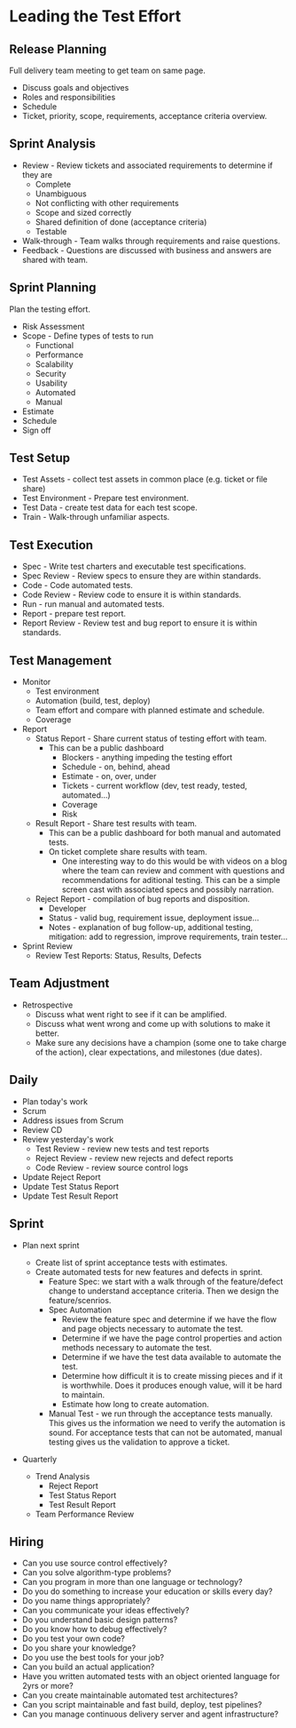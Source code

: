 Leading the Test Effort
=======================

Release Planning
------- 

Full delivery team meeting to get team on same page.

- Discuss goals and objectives
- Roles and responsibilities
- Schedule
- Ticket, priority, scope, requirements, acceptance criteria overview.

Sprint Analysis 
----------

- Review - Review tickets and associated requirements to determine if they are
    - Complete
    - Unambiguous
    - Not conflicting with other requirements
    - Scope and sized correctly
    - Shared definition of done (acceptance criteria)
    - Testable 
- Walk-through - Team walks through requirements and raise questions.
- Feedback - Questions are discussed with business and answers are shared with team.

Sprint Planning
----------------------

Plan the testing effort.

- Risk Assessment
- Scope - Define types of tests to run
    - Functional
    - Performance
    - Scalability
    - Security
    - Usability
    - Automated
    - Manual
- Estimate 
- Schedule
- Sign off

Test Setup
-------

- Test Assets - collect test assets in common place (e.g. ticket or file share)
- Test Environment - Prepare test environment.
- Test Data - create test data for each test scope.
- Train - Walk-through unfamiliar aspects.   

Test Execution
-------

- Spec - Write test charters and executable test specifications.
- Spec Review - Review specs to ensure they are within standards.
- Code - Code automated tests.
- Code Review - Review code to ensure it is within standards.
- Run - run manual and automated tests.
- Report - prepare test report.
- Report Review - Review test and bug report to ensure it is within standards.

Test Management
------

 - Monitor
    - Test environment
    - Automation (build, test, deploy)
    - Team effort and compare with planned estimate and schedule.
    - Coverage
 - Report
    - Status Report - Share current status of testing effort with team.
        - This can be a public dashboard  
            - Blockers - anything impeding the testing effort
            - Schedule - on, behind, ahead
            - Estimate - on, over, under
            - Tickets - current workflow (dev, test ready, tested, automated...)
            - Coverage
            - Risk
    - Result Report - Share test results with team.
        - This can be a public dashboard for  both manual and automated tests.    
        - On ticket complete share results with team.
            - One interesting way to do this would be with videos on a blog where the team can review and comment with questions and recommendations for aditional testing. This can be a simple screen cast with associated specs and possibly narration.  
     - Reject Report - compilation of bug reports and disposition.
        -  Developer
        -  Status - valid bug, requirement issue, deployment issue...
        -  Notes - explanation of bug follow-up, additional testing, mitigation: add to regression, improve requirements, train tester...
 - Sprint Review
    - Review Test Reports: Status, Results, Defects   

Team Adjustment
------

- Retrospective    
    - Discuss what went right to see if it can be amplified.
    - Discuss what went wrong and come up with solutions to make it better.
    - Make sure any decisions have a champion (some one to take charge of the action), clear expectations, and milestones (due dates).


Daily
-----

- Plan today's work
- Scrum
- Address issues from Scrum
- Review CD
- Review yesterday's work
    - Test Review - review new tests and test reports
    - Reject Review - review new rejects and defect reports
    - Code Review - review source control logs
- Update Reject Report
- Update Test Status Report
- Update Test Result Report

Sprint
------

- Plan next sprint
    - Create list of sprint acceptance tests with estimates.
    - Create automated tests for new features and defects in sprint.
        - Feature Spec: we start with a walk through of the feature/defect change to understand acceptance criteria. Then we design the feature/scenrios.
        - Spec Automation 
            - Review the feature spec and determine if we have the flow and page objects necessary to automate the test. 
            - Determine if we have the page control properties and action methods necessary to automate the test. 
            - Determine if we have the test data available to automate the test. 
            - Determine how difficult it is to create missing pieces and if it is worthwhile. Does it produces enough value, will it be hard to maintain.
            - Estimate how long to create automation.
        - Manual Test - we run through the acceptance tests manually. This gives us the information we need to verify the automation is sound. For acceptance tests that can not be automated, manual testing gives us the validation to approve a ticket.

- Quarterly
    - Trend Analysis
        - Reject Report
        - Test Status Report
        - Test Result Report  
    - Team Performance Review 

Hiring
------

- Can you use source control effectively?
- Can you solve algorithm-type problems?
- Can you program in more than one language or technology?
- Do you do something to increase your education or skills every day?
- Do you name things appropriately?
- Can you communicate your ideas effectively?
- Do you understand basic design patterns?
- Do you know how to debug effectively?
- Do you test your own code?
- Do you share your knowledge?
- Do you use the best tools for your job?
- Can you build an actual application?
- Have you written automated tests with an object oriented language for 2yrs or more?
- Can you create maintainable automated test architectures?
- Can you script maintainable and fast build, deploy, test pipelines?
- Can you manage continuous delivery server and agent infrastructure?